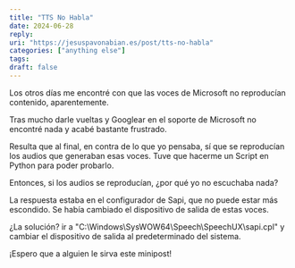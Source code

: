 ```yaml
---
title: "TTS No Habla"
date: 2024-06-28
reply:
uri: "https://jesuspavonabian.es/post/tts-no-habla"
categories: ["anything else"]
tags:
draft: false
---
```

Los otros días me encontré con que las voces de Microsoft no reproducían contenido, aparentemente.

Tras mucho darle vueltas y Googlear en el soporte de Microsoft no encontré nada y acabé bastante frustrado.

Resulta que al final, en contra de lo que yo pensaba, sí que se reproducían los audios que generaban esas voces. Tuve que hacerme un Script en Python para poder probarlo.

Entonces, si los audios se reproducían, ¿por qué yo no escuchaba nada?

La respuesta estaba en el configurador de Sapi, que no puede estar más escondido. Se había cambiado el dispositivo de salida de estas voces.

¿La solución? ir a "C:\Windows\SysWOW64\Speech\SpeechUX\sapi.cpl" y cambiar el dispositivo de salida al predeterminado del sistema.

¡Espero que a alguien le sirva este minipost!